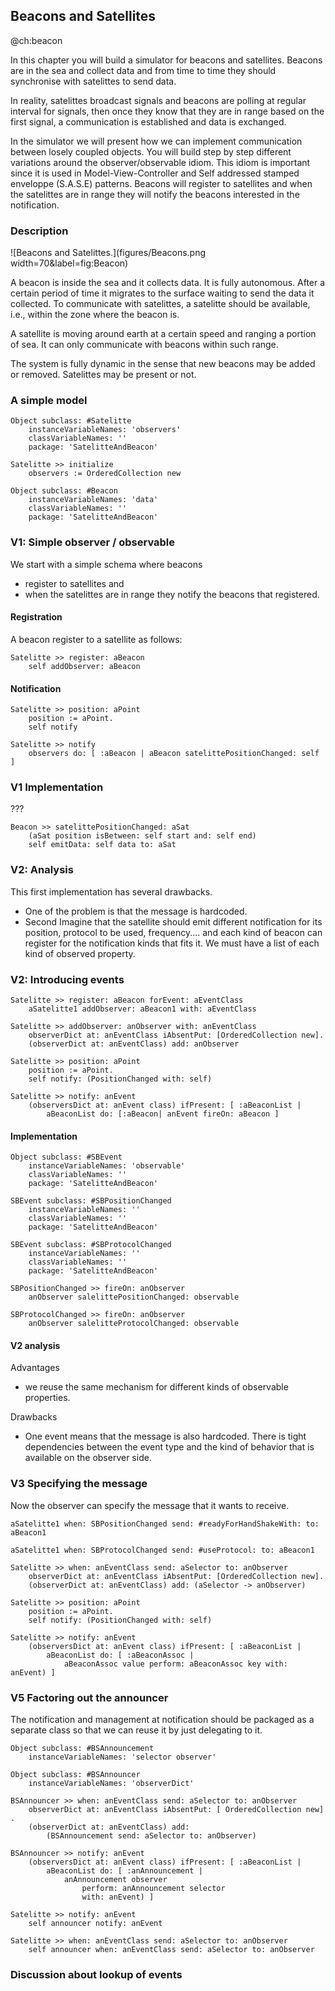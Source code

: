 ## Beacons and Satellites @ch:beaconIn this chapter you will build a simulator for beacons and satellites. Beacons are in the sea and collect data and from time to time they should synchronise with satelittes to send data. In reality, satelittes broadcast signals and beacons are polling at regular interval for signals, then once they know that they are in range based on the first signal, a communication is established and data is exchanged.In the simulator we will present how we can implement communication between losely coupled objects. You will build step by step different variations around the observer/observable idiom. This idiom is important since it is used in Model-View-Controller and Self addressed stamped enveloppe \(S.A.S.E\) patterns. Beacons will register to satellites and when the satelittes are in range they will notify the beacons interested in the notification. ### Description![Beacons and Satelittes.](figures/Beacons.png width=70&label=fig:Beacon)A beacon is inside the sea and it collects data. It is fully autonomous. After a certain period of time it migrates to the surface waiting to send the data it collected.To communicate with satelittes, a satelitte should be available, i.e., within the zone where the beacon is.A satellite is moving around earth at a certain speed and ranging a portion of sea. It can only communicate with beacons within such range.The system is fully dynamic in the sense that new beacons may be added or removed.Satelittes may be present or not.### A simple model```Object subclass: #Satelitte
	instanceVariableNames: 'observers'
	classVariableNames: ''
	package: 'SatelitteAndBeacon'``````Satelitte >> initialize
	observers := OrderedCollection new``````Object subclass: #Beacon
	instanceVariableNames: 'data'
	classVariableNames: ''
	package: 'SatelitteAndBeacon'```### V1: Simple observer / observableWe start with a simple schema where beacons - register to satellites and- when the satelittes are in range they notify the beacons that registered.#### RegistrationA beacon register to a satellite as follows:```Satelitte >> register: aBeacon
	self addObserver: aBeacon```#### Notification```Satelitte >> position: aPoint
	position := aPoint. 
	self notify``````Satelitte >> notify
	observers do: [ :aBeacon | aBeacon satelittePositionChanged: self ]```### V1 Implementation???```Beacon >> satelittePositionChanged: aSat
	(aSat position isBetween: self start and: self end)
	self emitData: self data to: aSat```### V2: AnalysisThis first implementation has several drawbacks.- One of the problem is that the message is hardcoded. - Second Imagine that the satellite should emit different notification for its position, protocol to be used, frequency.... and each kind of beacon can register for the notification kinds that fits it. We must have a list of each kind of observed property.### V2: Introducing events```Satelitte >> register: aBeacon forEvent: aEventClass
	aSatelitte1 addObserver: aBeacon1 with: aEventClass``````Satelitte >> addObserver: anObserver with: anEventClass
	observerDict at: anEventClass iAbsentPut: [OrderedCollection new].
	(observerDict at: anEventClass) add: anObserver``````Satelitte >> position: aPoint
	position := aPoint. 
	self notify: (PositionChanged with: self)``````Satelitte >> notify: anEvent
	(observersDict at: anEvent class) ifPresent: [ :aBeaconList | 
		aBeaconList do: [:aBeacon| anEvent fireOn: aBeacon ]```#### Implementation```Object subclass: #SBEvent
	instanceVariableNames: 'observable'
	classVariableNames: ''
	package: 'SatelitteAndBeacon'``````SBEvent subclass: #SBPositionChanged
	instanceVariableNames: ''
	classVariableNames: ''
	package: 'SatelitteAndBeacon'``````SBEvent subclass: #SBProtocolChanged
	instanceVariableNames: ''
	classVariableNames: ''
	package: 'SatelitteAndBeacon'``````SBPositionChanged >> fireOn: anObserver
	anObserver salelittePositionChanged: observable``````SBProtocolChanged >> fireOn: anObserver
	anObserver salelitteProtocolChanged: observable```#### V2 analysisAdvantages- we reuse the same mechanism for different kinds of observable properties.Drawbacks- One event means that the message is also hardcoded. There is tight dependencies between  the event type and the kind of behavior that is available on the observer side. ### V3 Specifying the messageNow the observer can specify the message that it wants to receive. ```aSatelitte1 when: SBPositionChanged send: #readyForHandShakeWith: to: aBeacon1``````aSatelitte1 when: SBProtocolChanged send: #useProtocol: to: aBeacon1``````Satelitte >> when: anEventClass send: aSelector to: anObserver
	observerDict at: anEventClass iAbsentPut: [OrderedCollection new].
	(observerDict at: anEventClass) add: (aSelector -> anObserver)``````Satelitte >> position: aPoint
	position := aPoint. 
	self notify: (PositionChanged with: self)``````Satelitte >> notify: anEvent
	(observersDict at: anEvent class) ifPresent: [ :aBeaconList | 
		aBeaconList do: [ :aBeaconAssoc | 
			aBeaconAssoc value perform: aBeaconAssoc key with: anEvent) ]```### V5 Factoring out the announcerThe notification and management at notification should be packaged as a separate class so that we can reuse it by just delegating to it. ```Object subclass: #BSAnnouncement
	instanceVariableNames: 'selector observer'``````Object subclass: #BSAnnouncer
	instanceVariableNames: 'observerDict'``````BSAnnouncer >> when: anEventClass send: aSelector to: anObserver
	observerDict at: anEventClass iAbsentPut: [ OrderedCollection new] .
	(observerDict at: anEventClass) add: 
		(BSAnnouncement send: aSelector to: anObserver)``````BSAnnouncer >> notify: anEvent
	(observersDict at: anEvent class) ifPresent: [ :aBeaconList | 
		aBeaconList do: [ :anAnnouncement | 
			anAnnouncement observer
				perform: anAnnouncement selector 
				with: anEvent) ]``````Satelitte >> notify: anEvent
	self announcer notify: anEvent``````Satelitte >> when: anEventClass send: aSelector to: anObserver
	self announcer when: anEventClass send: aSelector to: anObserver```### Discussion about lookup of events